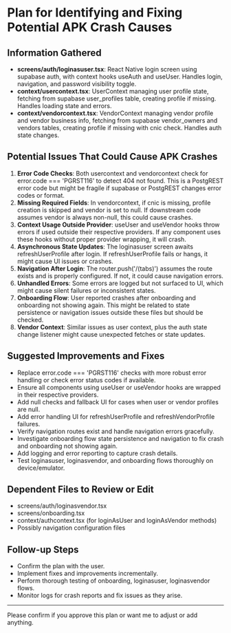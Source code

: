 # Plan for Identifying and Fixing Potential APK Crash Causes

## Information Gathered

- **screens/auth/loginasuser.tsx**: React Native login screen using supabase auth, with context hooks useAuth and useUser. Handles login, navigation, and password visibility toggle.
- **context/usercontext.tsx**: UserContext managing user profile state, fetching from supabase user_profiles table, creating profile if missing. Handles loading state and errors.
- **context/vendorcontext.tsx**: VendorContext managing vendor profile and vendor business info, fetching from supabase vendor_owners and vendors tables, creating profile if missing with cnic check. Handles auth state changes.

## Potential Issues That Could Cause APK Crashes

1. **Error Code Checks**: Both usercontext and vendorcontext check for error.code === 'PGRST116' to detect 404 not found. This is a PostgREST error code but might be fragile if supabase or PostgREST changes error codes or format.
2. **Missing Required Fields**: In vendorcontext, if cnic is missing, profile creation is skipped and vendor is set to null. If downstream code assumes vendor is always non-null, this could cause crashes.
3. **Context Usage Outside Provider**: useUser and useVendor hooks throw errors if used outside their respective providers. If any component uses these hooks without proper provider wrapping, it will crash.
4. **Asynchronous State Updates**: The loginasuser screen awaits refreshUserProfile after login. If refreshUserProfile fails or hangs, it might cause UI issues or crashes.
5. **Navigation After Login**: The router.push('/(tabs)') assumes the route exists and is properly configured. If not, it could cause navigation errors.
6. **Unhandled Errors**: Some errors are logged but not surfaced to UI, which might cause silent failures or inconsistent states.
7. **Onboarding Flow**: User reported crashes after onboarding and onboarding not showing again. This might be related to state persistence or navigation issues outside these files but should be checked.
8. **Vendor Context**: Similar issues as user context, plus the auth state change listener might cause unexpected fetches or state updates.

## Suggested Improvements and Fixes

- Replace error.code === 'PGRST116' checks with more robust error handling or check error status codes if available.
- Ensure all components using useUser or useVendor hooks are wrapped in their respective providers.
- Add null checks and fallback UI for cases when user or vendor profiles are null.
- Add error handling UI for refreshUserProfile and refreshVendorProfile failures.
- Verify navigation routes exist and handle navigation errors gracefully.
- Investigate onboarding flow state persistence and navigation to fix crash and onboarding not showing again.
- Add logging and error reporting to capture crash details.
- Test loginasuser, loginasvendor, and onboarding flows thoroughly on device/emulator.

## Dependent Files to Review or Edit

- screens/auth/loginasvendor.tsx
- screens/onboarding.tsx
- context/authcontext.tsx (for loginAsUser and loginAsVendor methods)
- Possibly navigation configuration files

## Follow-up Steps

- Confirm the plan with the user.
- Implement fixes and improvements incrementally.
- Perform thorough testing of onboarding, loginasuser, loginasvendor flows.
- Monitor logs for crash reports and fix issues as they arise.

---

Please confirm if you approve this plan or want me to adjust or add anything.
